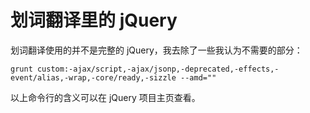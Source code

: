 # 划词翻译里的 jQuery

划词翻译使用的并不是完整的 jQuery，我去除了一些我认为不需要的部分：

```
grunt custom:-ajax/script,-ajax/jsonp,-deprecated,-effects,-event/alias,-wrap,-core/ready,-sizzle --amd=""
```

以上命令行的含义可以在 jQuery 项目主页查看。
